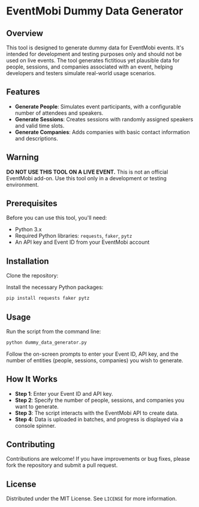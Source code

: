 # EventMobi Dummy Data Generator

## Overview
This tool is designed to generate dummy data for EventMobi events. It's intended for development and testing purposes only and should not be used on live events. The tool generates fictitious yet plausible data for people, sessions, and companies associated with an event, helping developers and testers simulate real-world usage scenarios.

## Features
- **Generate People**: Simulates event participants, with a configurable number of attendees and speakers.
- **Generate Sessions**: Creates sessions with randomly assigned speakers and valid time slots.
- **Generate Companies**: Adds companies with basic contact information and descriptions.

## Warning
**DO NOT USE THIS TOOL ON A LIVE EVENT.** This is not an official EventMobi add-on. Use this tool only in a development or testing environment.

## Prerequisites
Before you can use this tool, you'll need:
- Python 3.x
- Required Python libraries: `requests`, `faker`, `pytz`
- An API key and Event ID from your EventMobi account

## Installation

Clone the repository:

Install the necessary Python packages:
```bash
pip install requests faker pytz
```

## Usage

Run the script from the command line:
```bash
python dummy_data_generator.py
```

Follow the on-screen prompts to enter your Event ID, API key, and the number of entities (people, sessions, companies) you wish to generate.

## How It Works

- **Step 1**: Enter your Event ID and API key.
- **Step 2**: Specify the number of people, sessions, and companies you want to generate.
- **Step 3**: The script interacts with the EventMobi API to create data.
- **Step 4**: Data is uploaded in batches, and progress is displayed via a console spinner.

## Contributing

Contributions are welcome! If you have improvements or bug fixes, please fork the repository and submit a pull request.

## License

Distributed under the MIT License. See `LICENSE` for more information.
